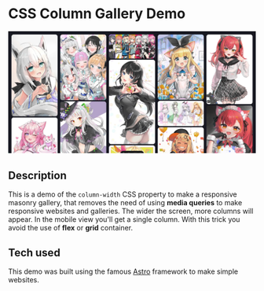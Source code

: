 # CSS Column Gallery Demo

![Cover](cover.webp)

## Description

This is a demo of the `column-width` CSS property to make a responsive masonry gallery, that removes the need of using **media queries** to make responsive websites and galleries. The wider the screen, more columns will appear. In the mobile view you'll get a single column. With this trick you avoid the use of **flex** or **grid** container.

## Tech used

This demo was built using the famous [Astro](https://astro.build) framework to make simple websites.
